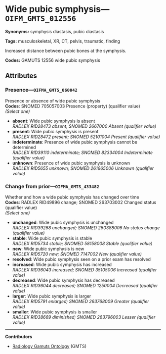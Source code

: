 # Wide pubic symphysis—`OIFM_GMTS_012556`

**Synonyms:** symphysis diastasis, pubic diastasis

**Tags:** musculoskeletal, XR, CT, pelvis, traumatic, finding

Increased distance between pubic bones at the symphysis.

**Codes:** GAMUTS 12556 wide pubic symphysis

## Attributes

### Presence—`OIFMA_GMTS_060042`

Presence or absence of wide pubic symphysis  
**Codes**: SNOMED 705057003 Presence (property) (qualifier value)  
*(Select one)*

- **absent**: Wide pubic symphysis is absent  
_RADLEX RID28473 absent; SNOMED 2667000 Absent (qualifier value)_
- **present**: Wide pubic symphysis is present  
_RADLEX RID28472 present; SNOMED 52101004 Present (qualifier value)_
- **indeterminate**: Presence of wide pubic symphysis cannot be determined  
_RADLEX RID39110 indeterminate; SNOMED 82334004 Indeterminate (qualifier value)_
- **unknown**: Presence of wide pubic symphysis is unknown  
_RADLEX RID5655 unknown; SNOMED 261665006 Unknown (qualifier value)_

### Change from prior—`OIFMA_GMTS_433482`

Whether and how a wide pubic symphysis has changed over time  
**Codes**: RADLEX RID49896 change; SNOMED 263703002 Changed status (qualifier value)  
*(Select one)*

- **unchanged**: Wide pubic symphysis is unchanged  
_RADLEX RID39268 unchanged; SNOMED 260388006 No status change (qualifier value)_
- **stable**: Wide pubic symphysis is stable  
_RADLEX RID5734 stable; SNOMED 58158008 Stable (qualifier value)_
- **new**: Wide pubic symphysis is new  
_RADLEX RID5720 new; SNOMED 7147002 New (qualifier value)_
- **resolved**: Wide pubic symphysis seen on a prior exam has resolved  
- **increased**: Wide pubic symphysis has increased  
_RADLEX RID36043 increased; SNOMED 35105006 Increased (qualifier value)_
- **decreased**: Wide pubic symphysis has decreased  
_RADLEX RID36044 decreased; SNOMED 1250004 Decreased (qualifier value)_
- **larger**: Wide pubic symphysis is larger  
_RADLEX RID5791 enlarged; SNOMED 263768009 Greater (qualifier value)_
- **smaller**: Wide pubic symphysis is smaller  
_RADLEX RID38669 diminished; SNOMED 263796003 Lesser (qualifier value)_

---

**Contributors**

- [Radiology Gamuts Ontology](https://gamuts.net/) (GMTS)